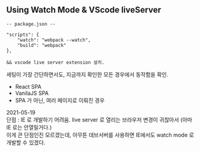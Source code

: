 ## Using Watch Mode & VScode liveServer

    -- package.json --

    "scripts": {
        "watch": "webpack --watch",
        "build": "webpack"
    },

    && vscode live server extension 설치.

세팅이 가장 간단하면서도,
지금까지 확인한 모든 경우에서 동작함을 확인.

- React SPA
- VanilaJS SPA
- SPA 가 아닌, 여러 페이지로 이뤄진 경우

2021-05-19 <bR>
단점 : IE 로 개발하기 어려움. live server 로 열리는 브라우저 변경이 귀찮아서 (아마 IE 로는 안열릴거다.) <Br>
이게 큰 단점인진 모르겠는데, 아무튼 데브서버를 사용하면 IE에서도
watch mode 로 개발할 수 있겠다.
